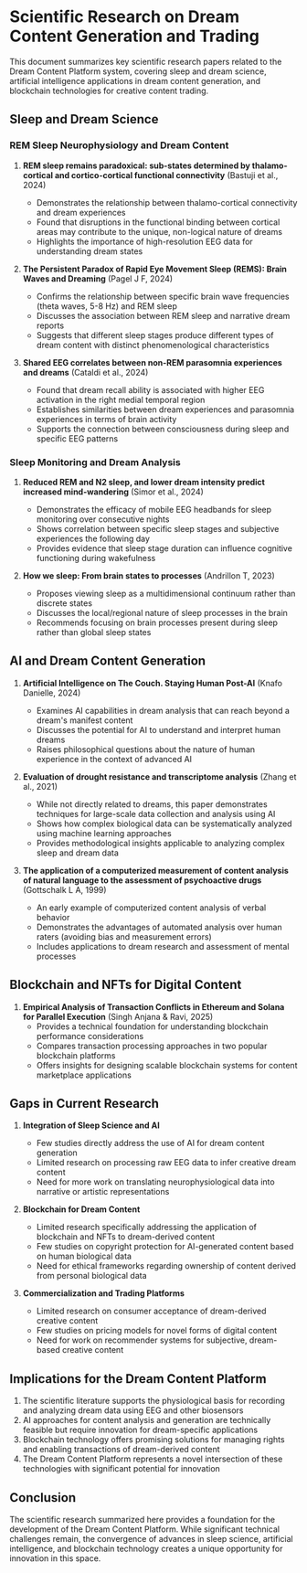 # Scientific Research on Dream Content Generation and Trading

This document summarizes key scientific research papers related to the Dream Content Platform system, covering sleep and dream science, artificial intelligence applications in dream content generation, and blockchain technologies for creative content trading.

## Sleep and Dream Science

### REM Sleep Neurophysiology and Dream Content

1. **REM sleep remains paradoxical: sub-states determined by thalamo-cortical and cortico-cortical functional connectivity** (Bastuji et al., 2024)
   - Demonstrates the relationship between thalamo-cortical connectivity and dream experiences
   - Found that disruptions in the functional binding between cortical areas may contribute to the unique, non-logical nature of dreams
   - Highlights the importance of high-resolution EEG data for understanding dream states

2. **The Persistent Paradox of Rapid Eye Movement Sleep (REMS): Brain Waves and Dreaming** (Pagel J F, 2024)
   - Confirms the relationship between specific brain wave frequencies (theta waves, 5-8 Hz) and REM sleep
   - Discusses the association between REM sleep and narrative dream reports
   - Suggests that different sleep stages produce different types of dream content with distinct phenomenological characteristics

3. **Shared EEG correlates between non-REM parasomnia experiences and dreams** (Cataldi et al., 2024)
   - Found that dream recall ability is associated with higher EEG activation in the right medial temporal region
   - Establishes similarities between dream experiences and parasomnia experiences in terms of brain activity
   - Supports the connection between consciousness during sleep and specific EEG patterns

### Sleep Monitoring and Dream Analysis

1. **Reduced REM and N2 sleep, and lower dream intensity predict increased mind-wandering** (Simor et al., 2024)
   - Demonstrates the efficacy of mobile EEG headbands for sleep monitoring over consecutive nights
   - Shows correlation between specific sleep stages and subjective experiences the following day
   - Provides evidence that sleep stage duration can influence cognitive functioning during wakefulness

2. **How we sleep: From brain states to processes** (Andrillon T, 2023)
   - Proposes viewing sleep as a multidimensional continuum rather than discrete states
   - Discusses the local/regional nature of sleep processes in the brain
   - Recommends focusing on brain processes present during sleep rather than global sleep states

## AI and Dream Content Generation

1. **Artificial Intelligence on The Couch. Staying Human Post-AI** (Knafo Danielle, 2024)
   - Examines AI capabilities in dream analysis that can reach beyond a dream's manifest content
   - Discusses the potential for AI to understand and interpret human dreams
   - Raises philosophical questions about the nature of human experience in the context of advanced AI

2. **Evaluation of drought resistance and transcriptome analysis** (Zhang et al., 2021)
   - While not directly related to dreams, this paper demonstrates techniques for large-scale data collection and analysis using AI
   - Shows how complex biological data can be systematically analyzed using machine learning approaches
   - Provides methodological insights applicable to analyzing complex sleep and dream data

3. **The application of a computerized measurement of content analysis of natural language to the assessment of psychoactive drugs** (Gottschalk L A, 1999)
   - An early example of computerized content analysis of verbal behavior
   - Demonstrates the advantages of automated analysis over human raters (avoiding bias and measurement errors)
   - Includes applications to dream research and assessment of mental processes

## Blockchain and NFTs for Digital Content

1. **Empirical Analysis of Transaction Conflicts in Ethereum and Solana for Parallel Execution** (Singh Anjana & Ravi, 2025)
   - Provides a technical foundation for understanding blockchain performance considerations
   - Compares transaction processing approaches in two popular blockchain platforms
   - Offers insights for designing scalable blockchain systems for content marketplace applications

## Gaps in Current Research

1. **Integration of Sleep Science and AI**
   - Few studies directly address the use of AI for dream content generation
   - Limited research on processing raw EEG data to infer creative dream content
   - Need for more work on translating neurophysiological data into narrative or artistic representations

2. **Blockchain for Dream Content**
   - Limited research specifically addressing the application of blockchain and NFTs to dream-derived content
   - Few studies on copyright protection for AI-generated content based on human biological data
   - Need for ethical frameworks regarding ownership of content derived from personal biological data

3. **Commercialization and Trading Platforms**
   - Limited research on consumer acceptance of dream-derived creative content
   - Few studies on pricing models for novel forms of digital content
   - Need for work on recommender systems for subjective, dream-based creative content

## Implications for the Dream Content Platform

1. The scientific literature supports the physiological basis for recording and analyzing dream data using EEG and other biosensors
2. AI approaches for content analysis and generation are technically feasible but require innovation for dream-specific applications
3. Blockchain technology offers promising solutions for managing rights and enabling transactions of dream-derived content
4. The Dream Content Platform represents a novel intersection of these technologies with significant potential for innovation

## Conclusion

The scientific research summarized here provides a foundation for the development of the Dream Content Platform. While significant technical challenges remain, the convergence of advances in sleep science, artificial intelligence, and blockchain technology creates a unique opportunity for innovation in this space.
